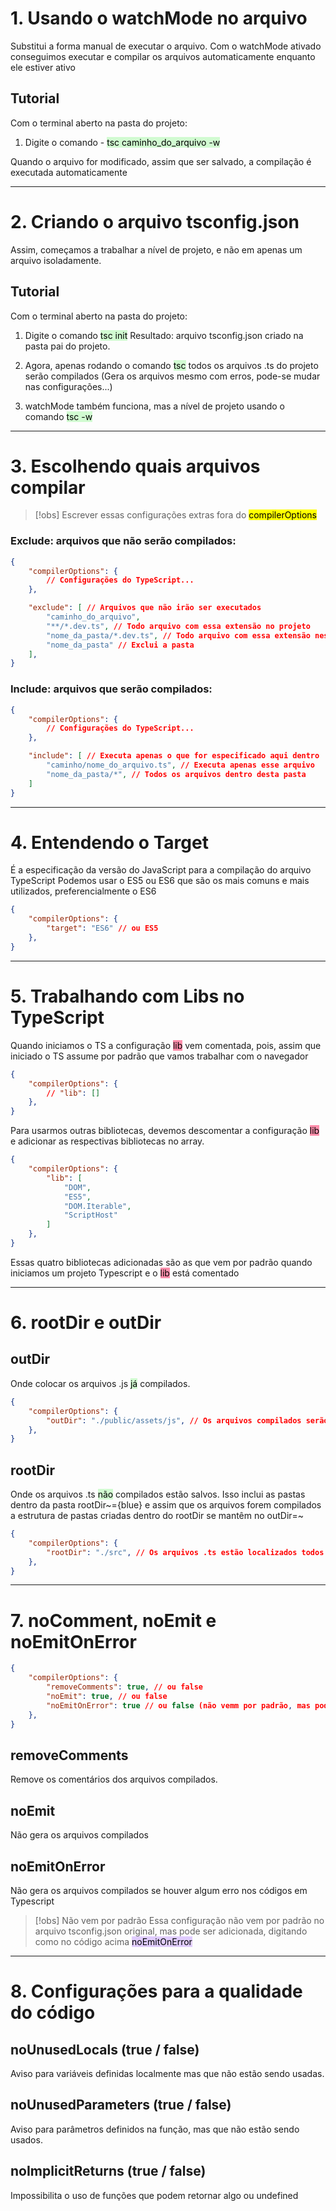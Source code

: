 # 1. Usando o watchMode no arquivo

Substitui a forma manual de executar o arquivo. Com o watchMode ativado conseguimos executar e compilar os arquivos automaticamente enquanto ele estiver ativo

## Tutorial

Com o terminal aberto na pasta do projeto:

1. Digite o comando - <mark style="background: #BBFABBA6;">tsc caminho_do_arquivo -w</mark>

Quando o arquivo for modificado, assim que ser salvado, a compilação é executada automaticamente

___

# 2. Criando o arquivo tsconfig.json

Assim, começamos a trabalhar a nível de projeto, e não em apenas um arquivo isoladamente.

## Tutorial

Com o terminal aberto na pasta do projeto:

1. Digite o comando  <mark style="background: #BBFABBA6;">tsc init</mark>
	Resultado: arquivo tsconfig.json criado na pasta pai do projeto.

2. Agora, apenas rodando o comando <mark style="background: #BBFABBA6;">tsc</mark> todos os arquivos .ts  do projeto serão compilados (Gera os arquivos mesmo com erros, pode-se mudar nas configurações...)

3. watchMode também funciona, mas a nível de projeto usando o comando <mark style="background: #BBFABBA6;">tsc -w</mark>

___

# 3. Escolhendo quais arquivos compilar

>[!obs] Escrever essas configurações extras fora do <mark style="background: #gold;">compilerOptions</mark>

### Exclude: arquivos que não serão compilados:

```json
{
	"compilerOptions": {
		// Configurações do TypeScript...
	},

	"exclude": [ // Arquivos que não irão ser executados
		"caminho_do_arquivo",
		"**/*.dev.ts", // Todo arquivo com essa extensão no projeto
		"nome_da_pasta/*.dev.ts", // Todo arquivo com essa extensão nessa pasta
		"nome_da_pasta" // Exclui a pasta
	],
}
```

### Include: arquivos que serão compilados:

```json
{
	"compilerOptions": {
		// Configurações do TypeScript...
	},

	"include": [ // Executa apenas o que for especificado aqui dentro
		"caminho/nome_do_arquivo.ts", // Executa apenas esse arquivo
		"nome_da_pasta/*", // Todos os arquivos dentro desta pasta
	]
}
```

___

# 4. Entendendo o Target

É a especificação da versão do JavaScript para a compilação do arquivo TypeScript
Podemos usar o ES5 ou ES6 que são os mais comuns e mais utilizados, preferencialmente o ES6

```json
{
	"compilerOptions": {
		"target": "ES6" // ou ES5
	},
}
```

___

# 5. Trabalhando com Libs no TypeScript

Quando iniciamos o TS a configuração <mark style="background: #FF5582A6;">lib</mark> vem comentada, pois, assim que iniciado o TS assume por padrão que vamos trabalhar com o navegador

```json
{
	"compilerOptions": {
		// "lib": []
	},
}
```

Para usarmos outras bibliotecas, devemos descomentar a configuração <mark style="background: #FF5582A6;">lib</mark> e adicionar as respectivas bibliotecas no array.

```json
{
	"compilerOptions": {
		"lib": [
			"DOM",
			"ES5",
			"DOM.Iterable",
			"ScriptHost"
		]
	},
}
```

Essas quatro bibliotecas adicionadas são as que vem por padrão quando iniciamos um projeto Typescript e o  <mark style="background: #FF5582A6;">lib</mark> está comentado

___

# 6. rootDir e outDir

## outDir
Onde colocar os arquivos .js <mark style="background: #BBFABBA6;">já</mark> compilados.

```json
{
	"compilerOptions": {
		"outDir": "./public/assets/js", // Os arquivos compilados serão salvos nesse caminho
	},
}
```

## rootDir
Onde os arquivos .ts <mark style="background: #BBFABBA6;">não</mark> compilados estão salvos.
Isso inclui as pastas dentro da pasta rootDir~={blue} e assim que os arquivos forem compilados a estrutura de pastas criadas dentro do rootDir se mantêm no outDir=~

```json
{
	"compilerOptions": {
		"rootDir": "./src", // Os arquivos .ts estão localizados todos nesta pasta
	},
}
```

___

# 7. noComment, noEmit e noEmitOnError

```json
{
	"compilerOptions": {
		"removeComments": true, // ou false
		"noEmit": true, // ou false
		"noEmitOnError": true // ou false (não vemm por padrão, mas pode ser adicionada no json)
	},
}
```

## removeComments
Remove os comentários dos arquivos compilados.

## noEmit
Não gera os arquivos compilados

## noEmitOnError
Não gera os arquivos compilados se houver algum erro nos códigos em Typescript
>[!obs] Não vem por padrão
>Essa configuração não vem por padrão no arquivo tsconfig.json original, mas pode ser adicionada, digitando como no código acima <mark style="background: #D2B3FFA6;">noEmitOnError</mark>  

___

# 8. Configurações para a qualidade do código

## noUnusedLocals (true / false)
Aviso para variáveis definidas localmente mas que não estão sendo usadas.

## noUnusedParameters (true / false)
Aviso para parâmetros definidos na função, mas que não estão sendo usados.

## noImplicitReturns (true / false)
Impossibilita o uso de funções que podem retornar algo ou undefined